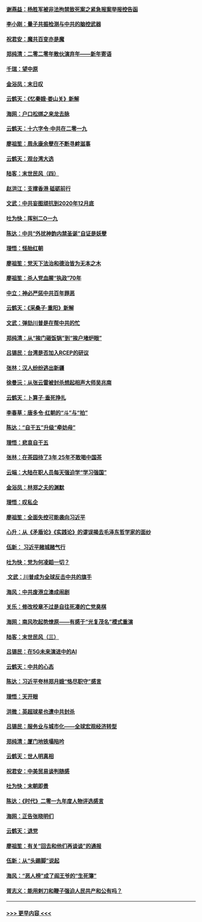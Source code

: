 #### [谢燕益：杨胜军被非法拘禁致死案之紧急报案举报控告函](../pages/nsc993/n11756134.md?t=01020144) 
#### [李小刚：量子共振检测与中共的脑控武器](../pages/nsc993/n11754518.md?t=01020144) 
#### [祝君安：魔共百变亦是魔](../pages/nsc993/n11754469.md?t=01020144) 
#### [郑纯清：二零二零年散伙演弃年——新年寄语](../pages/nsc993/n11754195.md?t=01020144) 
#### [千瑞：望中原](../pages/nsc993/n11754159.md?t=01020144) 
#### [金浴凤：末日叹](../pages/nsc993/n11752359.md?t=01020144) 
#### [云鹤天：《忆秦娥‧娄山关》新解](../pages/nsc993/n11752348.md?t=01020144) 
#### [海网：户口松绑之来龙去脉](../pages/nsc993/n11752328.md?t=01020144) 
#### [云鹤天：十六字令‧中共在二零一九](../pages/nsc993/n11752305.md?t=01020144) 
#### [廖祖笙：周永康余孽在不断寻衅滋事](../pages/nsc993/n11751013.md?t=01020144) 
#### [云鹤天：观台湾大选](../pages/nsc993/n11751007.md?t=01020144) 
#### [陆客：末世民风（四）](../pages/nsc993/n11749203.md?t=01020144) 
#### [赵洪江：支撑香港 砥砺前行](../pages/nsc993/n11748482.md?t=01020144) 
#### [文武：中共妄图顽抗到2020年12月底](../pages/nsc993/n11748446.md?t=01020144) 
#### [吐为快：挥别二O一九](../pages/nsc993/n11748411.md?t=01020144) 
#### [陈达：中共“外扰神韵内禁圣诞”自证是妖孽](../pages/nsc993/n11748226.md?t=01020144) 
#### [理悟：怪胎红朝](../pages/nsc993/n11748206.md?t=01020144) 
#### [廖祖笙：党天下法治和德治皆为无本之木](../pages/nsc993/n11748135.md?t=01020144) 
#### [廖祖笙：杀人党血腥“执政”70年](../pages/nsc993/n11745144.md?t=01020144) 
#### [中立：神必严惩中共百年罪恶](../pages/nsc993/n11744970.md?t=01020144) 
#### [云鹤天：《采桑子‧重阳》新解](../pages/nsc993/n11744948.md?t=01020144) 
#### [文武：弹劾川普是在帮中共的忙](../pages/nsc993/n11744758.md?t=01020144) 
#### [郑纯清：从“挨门砸饭锅”到“挨户堵炉眼”](../pages/nsc993/n11744745.md?t=01020144) 
#### [吕锡民：台湾是否加入RCEP的研议](../pages/nsc993/n11744701.md?t=01020144) 
#### [张林：汉人纷纷逃出新疆](../pages/nsc993/n11743530.md?t=01020144) 
#### [徐曼沅：从张云雷被封杀想起相声大师吴兆南](../pages/nsc993/n11741816.md?t=01020144) 
#### [云鹤天：卜算子‧垂死挣扎](../pages/nsc993/n11739956.md?t=01020144) 
#### [李春草：唐多令‧红朝的“斗”与“拍”](../pages/nsc993/n11739830.md?t=01020144) 
#### [陈达：“自干五”升级“牵妨母”](../pages/nsc993/n11739724.md?t=01020144) 
#### [理悟：悲哀自干五](../pages/nsc993/n11739547.md?t=01020144) 
#### [张林：在茶园待了3年 25年不敢喝中国茶](../pages/nsc993/n11739240.md?t=01020144) 
#### [云端：大陆在职人员每天强迫学“学习强国”](../pages/nsc993/n11738735.md?t=01020144) 
#### [金浴凤：林郑之夫的渊默](../pages/nsc993/n11737735.md?t=01020144) 
#### [理悟：叹私企](../pages/nsc993/n11737715.md?t=01020144) 
#### [廖祖笙：全面失控可能袭向习近平](../pages/nsc993/n11737704.md?t=01020144) 
#### [心升：从《矛盾论》《实践论》的谬误揭去毛泽东哲学家的面纱](../pages/nsc993/n11736962.md?t=01020144) 
#### [伍新： 习近平赌城赌气行](../pages/nsc993/n11736929.md?t=01020144) 
#### [吐为快：党为何凌蹈一切？](../pages/nsc993/n11736915.md?t=01020144) 
#### [ 文武：川普成为全球反击中共的旗手](../pages/nsc993/n11736882.md?t=01020144) 
#### [海风：中共废港立澳成闹剧](../pages/nsc993/n11735857.md?t=01020144) 
#### [关乐：修改校章不过是自往死凑的亡党臭棋](../pages/nsc993/n11735097.md?t=01020144) 
#### [海网：南风吹起势燎原——有感于“光复茂名”模式重演](../pages/nsc993/n11732308.md?t=01020144) 
#### [陆客：末世民风（三）](../pages/nsc993/n11732211.md?t=01020144) 
#### [吕锡民：在5G未来演进中的AI](../pages/nsc993/n11730010.md?t=01020144) 
#### [云鹤天：中共的心态](../pages/nsc993/n11729906.md?t=01020144) 
#### [陈达：习近平夸林郑月娥“恪尽职守”感言](../pages/nsc993/n11729881.md?t=01020144) 
#### [理悟：天开眼](../pages/nsc993/n11729699.md?t=01020144) 
#### [洪微：英超球星也遭中共封杀](../pages/nsc993/n11727243.md?t=01020144) 
#### [吕锡民：服务业与城市化——全球宏观经济转型](../pages/nsc993/n11725845.md?t=01020144) 
#### [郑纯清：厦门地铁塌陷吟](../pages/nsc993/n11725813.md?t=01020144) 
#### [云鹤天：世人明真相](../pages/nsc993/n11725621.md?t=01020144) 
#### [祝君安：中美贸易谈判随感](../pages/nsc993/n11725609.md?t=01020144) 
#### [吐为快：末朝即景](../pages/nsc993/n11723365.md?t=01020144) 
#### [陈达：《时代》二零一九年度人物评选感言](../pages/nsc993/n11723337.md?t=01020144) 
#### [海网：正告张晓明们](../pages/nsc993/n11723228.md?t=01020144) 
#### [云鹤天：退党](../pages/nsc993/n11723056.md?t=01020144) 
#### [廖祖笙：有关“回去和他们再谈谈”的通报](../pages/nsc993/n11722442.md?t=01020144) 
#### [伍新：从“头踢脚”说起](../pages/nsc993/n11722429.md?t=01020144) 
#### [海风：“恶人榜”成了阎王爷的“生死簿”](../pages/nsc993/n11722272.md?t=01020144) 
#### [胥志义：能用剌刀和鞭子强迫人民共产和公有吗？](../pages/nsc993/n11720569.md?t=01020144) 

----
#### [ >>> 更早内容 <<< ](../indexes/nsc993-earlier.md)
